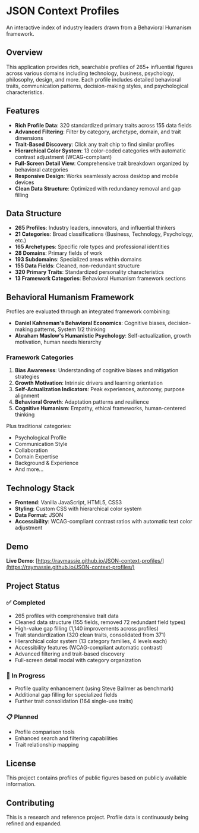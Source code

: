 # JSON Context Profiles

An interactive index of industry leaders drawn from a Behavioral Humanism framework.

## Overview

This application provides rich, searchable profiles of 265+ influential figures across various domains including technology, business, psychology, philosophy, design, and more. Each profile includes detailed behavioral traits, communication patterns, decision-making styles, and psychological characteristics.

## Features

- **Rich Profile Data**: 320 standardized primary traits across 155 data fields
- **Advanced Filtering**: Filter by category, archetype, domain, and trait dimensions
- **Trait-Based Discovery**: Click any trait chip to find similar profiles
- **Hierarchical Color System**: 13 color-coded categories with automatic contrast adjustment (WCAG-compliant)
- **Full-Screen Detail View**: Comprehensive trait breakdown organized by behavioral categories
- **Responsive Design**: Works seamlessly across desktop and mobile devices
- **Clean Data Structure**: Optimized with redundancy removal and gap filling

## Data Structure

- **265 Profiles**: Industry leaders, innovators, and influential thinkers
- **21 Categories**: Broad classifications (Business, Technology, Psychology, etc.)
- **165 Archetypes**: Specific role types and professional identities
- **28 Domains**: Primary fields of work
- **193 Subdomains**: Specialized areas within domains
- **155 Data Fields**: Cleaned, non-redundant structure
- **320 Primary Traits**: Standardized personality characteristics
- **13 Framework Categories**: Behavioral Humanism framework sections

## Behavioral Humanism Framework

Profiles are evaluated through an integrated framework combining:
- **Daniel Kahneman's Behavioral Economics**: Cognitive biases, decision-making patterns, System 1/2 thinking
- **Abraham Maslow's Humanistic Psychology**: Self-actualization, growth motivation, human needs hierarchy

### Framework Categories

1. **Bias Awareness**: Understanding of cognitive biases and mitigation strategies
2. **Growth Motivation**: Intrinsic drivers and learning orientation
3. **Self-Actualization Indicators**: Peak experiences, autonomy, purpose alignment
4. **Behavioral Growth**: Adaptation patterns and resilience
5. **Cognitive Humanism**: Empathy, ethical frameworks, human-centered thinking

Plus traditional categories:
- Psychological Profile
- Communication Style
- Collaboration
- Domain Expertise
- Background & Experience
- And more...

## Technology Stack

- **Frontend**: Vanilla JavaScript, HTML5, CSS3
- **Styling**: Custom CSS with hierarchical color system
- **Data Format**: JSON
- **Accessibility**: WCAG-compliant contrast ratios with automatic text color adjustment

## Demo

**Live Demo**: [https://raymassie.github.io/JSON-context-profiles/](https://raymassie.github.io/JSON-context-profiles/)

## Project Status

### ✅ Completed
- 265 profiles with comprehensive trait data
- Cleaned data structure (155 fields, removed 72 redundant field types)
- High-value gap filling (1,140 improvements across profiles)
- Trait standardization (320 clean traits, consolidated from 371)
- Hierarchical color system (13 category families, 4 levels each)
- Accessibility features (WCAG-compliant automatic contrast)
- Advanced filtering and trait-based discovery
- Full-screen detail modal with category organization

### 🚧 In Progress
- Profile quality enhancement (using Steve Ballmer as benchmark)
- Additional gap filling for specialized fields
- Further trait consolidation (164 single-use traits)

### 📋 Planned
- Profile comparison tools
- Enhanced search and filtering capabilities
- Trait relationship mapping

## License

This project contains profiles of public figures based on publicly available information.

## Contributing

This is a research and reference project. Profile data is continuously being refined and expanded.

